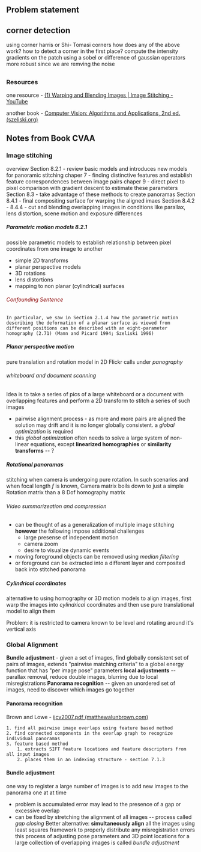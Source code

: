
## Problem statement

## corner detection
using corner harris or Shi- Tomasi corners
how does any of the above work? 
how to detect a corner in the first place? 
compute the intensity gradients on the patch 
	using a sobel or difference of gaussian operators
	more robust since we are remving the noise
	
## 


### Resources
one resource - [(1) Warping and Blending Images | Image Stitching - YouTube](https://www.youtube.com/watch?v=D9rAOAL12SY)

another book - [Computer Vision: Algorithms and Applications, 2nd ed. (szeliski.org)](http://szeliski.org/Book/)

## Notes from Book CVAA

### Image stitching
overview 
Section 8.2.1 - review basic models and introduces new models for panoramic stitching
chaper 7 - finding distinctive features and establish feature correspondences between image pairs
chaper 9 - direct pixel to pixel comparison with gradient descent to estimate these parameters
Section 8.3 - take advantage of these methods to create panoramas
Section 8.4.1 - final compositing surface for warping the aligned imaes
Section 8.4.2 - 8.4.4 - cut and blending overlapping images in conditions like parallax, lens distortion, scene motion and exposure differences

##### Parametric motion models 8.2.1
possible parametric models to establish relationship between pixel coordinates from one image to another 
- simple 2D transforms 
- planar perspective models
- 3D rotations
- lens distortions 
- mapping to non planar (cylindrical) surfaces

###### <font style="color:DarkRed">Confounding Sentence</font>
```
In particular, we saw in Section 2.1.4 how the parametric motion describing the deformation of a planar surface as viewed from different positions can be described with an eight-parameter homography (2.71) (Mann and Picard 1994; Szeliski 1996)
```
##### Planar perspective motion
pure translation and rotation model in 2D
Flickr calls under _panography_

###### whiteboard and document scanning
Idea is to take a series of pics of a large whiteboard or a document with overlapping features and perform a 2D transform to stitch a series of such images
- pairwise alignment process - as more and more pairs are aligned the solution may drift and it is no longer globally consistent. a _global optimization_ is required
- this _global optimization_ often needs to solve a large system of non-linear equations, except **linearized homographies** or **similarity transforms** -- ?

##### Rotational panoramas
stitching when camera is undergoing pure rotation.
In such scenarios and when focal length $f$ is known, Camera matrix boils down to just a simple Rotation matrix than a $8$ Dof homography matrix

###### Video summarizeation and compression
- can be thought of as a generalization of multiple image stitching **however** the following impose additional challenges
	- large presense of independent motion
	- camera zoom
	- desire to visualize dynamic events
- moving foreground objects can be removed using _median filtering_
- or foreground can be extracted into a different layer and composited back into stitched panorama

##### Cylindrical coordinates
alternative to using homography or 3D motion models to align images, first warp the images into _cylindrical_ coordinates and then use pure translational model to align them

Problem: it is restricted to camera known to be level and rotating around it's vertical axis

### Global Alignment
**Bundle adjustment** - given a set of images, find globally consistent set of pairs of images, extends "pairwise matching criteria" to a global energy function that has "per image pose" parameters 
**local adjustments** -- parallax removal, reduce double images, blurring due to local misregistrations
**Panorama recognition** -- given an unordered set of images, need to discover which images go together

#### Panorama recognition
Brown and Lowe - [ijcv2007.pdf (matthewalunbrown.com)](http://matthewalunbrown.com/papers/ijcv2007.pdf)

```
1. find all pairwise image overlaps using feature based method
2. find connected components in the overlap graph to recognize individual panoramas
3. feature based method 
	1. extracts SIFT feature locations and feature descriptors from all input images 
	2. places them in an indexing structure - section 7.1.3
```

#### Bundle adjustment
one way to register a large number of images is to add new images to the panorama one at at time
- problem is accumulated error may lead to the presence of a gap or excessive overlap
- can be fixed by stretching the alignment of all images -- process called _gap closing_
Better alternative:
	**simultaneously align** all the images using least squares framework to properly distribute any misregistration errors
	this process of adjusting pose parameters and 3D point locations for a large collection of overlapping images is called _bundle adjustment_
	



